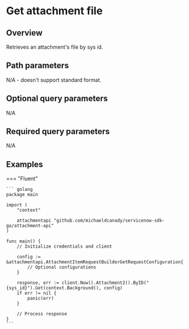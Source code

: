# Get attachment file

## Overview

Retrieves an attachment's file by sys id.

## Path parameters

N/A - doesn't support standard format.

## Optional query parameters

N/A

## Required query parameters

N/A

## Examples

=== "Fluent"

    ``` golang
    package main

    import (
        "context"

        attachmentapi "github.com/michaeldcanady/servicenow-sdk-go/attachment-api"
    )

    func main() {
        // Initialize credentials and client

        config := &attachmentapi.AttachmentItemRequestBuilderGetRequestConfiguration{
            // Optional configurations
        }

        response, err := client.Now().Attachment2().ByID("{sys_id}").Get(context.Background(), config)
        if err != nil {
            panic(err)
        }

        // Process response
    }
    ```
